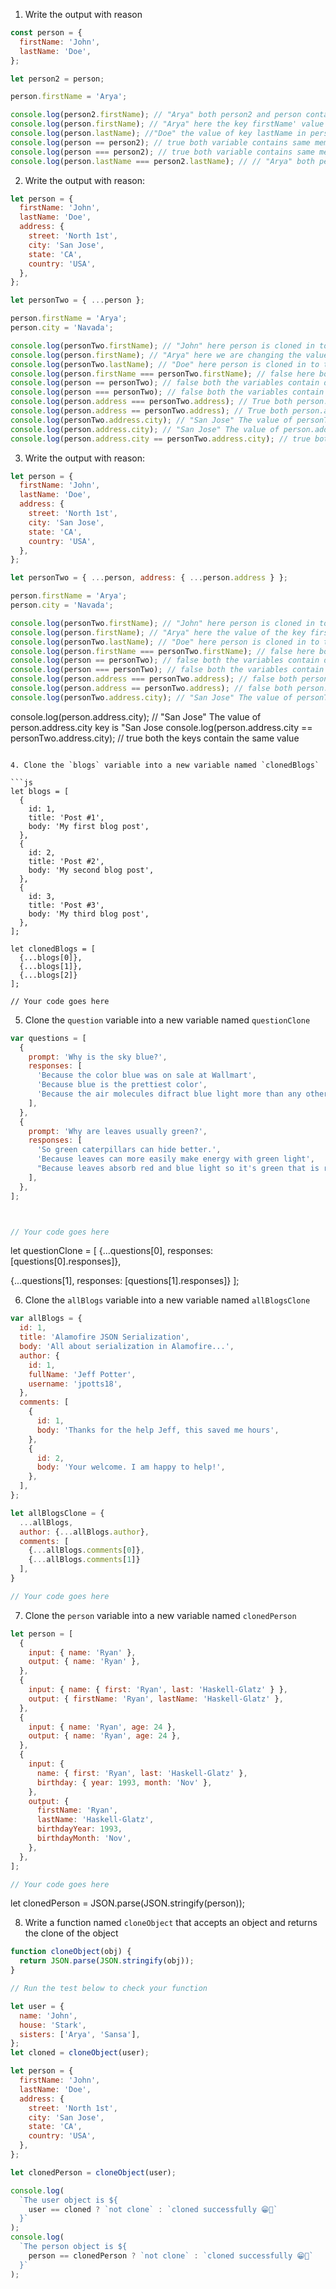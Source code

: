 1. Write the output with reason

```js
const person = {
  firstName: 'John',
  lastName: 'Doe',
};

let person2 = person;

person.firstName = 'Arya';

console.log(person2.firstName); // "Arya" both person2 and person contains the same memory address if any change made by any othe variable it will be reflected in both
console.log(person.firstName); // "Arya" here the key firstName' value is changed to Arya
console.log(person.lastName); //"Doe" the value of key lastName in person object is "Doe"
console.log(person == person2); // true both variable contains same memory address
console.log(person === person2); // true both variable contains same memory address
console.log(person.lastName === person2.lastName); // // "Arya" both person2 and person contains the same memory address if any change made by any othe variable it will be reflected in both
```

2. Write the output with reason:

```js
let person = {
  firstName: 'John',
  lastName: 'Doe',
  address: {
    street: 'North 1st',
    city: 'San Jose',
    state: 'CA',
    country: 'USA',
  },
};

let personTwo = { ...person };

person.firstName = 'Arya';
person.city = 'Navada';

console.log(personTwo.firstName); // "John" here person is cloned in to the variable personTwo so both contains different memory address
console.log(person.firstName); // "Arya" here we are changing the value of the key firstName in the object person to "Arya"
console.log(personTwo.lastName); // "Doe" here person is cloned in to the variable personTwo so both contains different memory address
console.log(person.firstName === personTwo.firstName); // false here both person.firstName and personTwo.firstName contains different value
console.log(person == personTwo); // false both the variables contain different memory address
console.log(person === personTwo); // false both the variables contain different memory address
console.log(person.address === personTwo.address); // True both person.address and person2.address contain the same memory address
console.log(person.address == personTwo.address); // True both person.address and person2.address contain the same memory address
console.log(personTwo.address.city); // "San Jose" The value of personTwo.address.city key is "San Jose"
console.log(person.address.city); // "San Jose" The value of person.address.city key is "San Jose"
console.log(person.address.city == personTwo.address.city); // true both the keys contain the same value
```

3. Write the output with reason:

```js
let person = {
  firstName: 'John',
  lastName: 'Doe',
  address: {
    street: 'North 1st',
    city: 'San Jose',
    state: 'CA',
    country: 'USA',
  },
};

let personTwo = { ...person, address: { ...person.address } };

person.firstName = 'Arya';
person.city = 'Navada';

console.log(personTwo.firstName); // "John" here person is cloned in to the variable personTwo
console.log(person.firstName); // "Arya" here the value of the key firstName is changed to "Arya"
console.log(personTwo.lastName); // "Doe" here person is cloned in to the variable personTwo
console.log(person.firstName === personTwo.firstName); // false here both person.firstName and personTwo.firstName contains different value
console.log(person == personTwo); // false both the variables contain different memory address
console.log(person === personTwo); // false both the variables contain different memory address
console.log(person.address === personTwo.address); // false both person.address and personTwo.address contains diffrent memory address because in personTwo we are deep cloning the key person.address
console.log(person.address == personTwo.address); // false both person.address and personTwo.address contains diffrent memory address because in personTwo we are deep cloning the key person.address
console.log(personTwo.address.city); // "San Jose" The value of personTwo.address.city key is "San Jose
```
console.log(person.address.city); // "San Jose" The value of person.address.city key is "San Jose
console.log(person.address.city == personTwo.address.city); // true both the keys contain the same value
```

4. Clone the `blogs` variable into a new variable named `clonedBlogs`

```js
let blogs = [
  {
    id: 1,
    title: 'Post #1',
    body: 'My first blog post',
  },
  {
    id: 2,
    title: 'Post #2',
    body: 'My second blog post',
  },
  {
    id: 3,
    title: 'Post #3',
    body: 'My third blog post',
  },
];

let clonedBlogs = [
  {...blogs[0]},
  {...blogs[1]},
  {...blogs[2]}
];

// Your code goes here
```

5. Clone the `question` variable into a new variable named `questionClone`

```js
var questions = [
  {
    prompt: 'Why is the sky blue?',
    responses: [
      'Because the color blue was on sale at Wallmart',
      'Because blue is the prettiest color',
      'Because the air molecules difract blue light more than any other color',
    ],
  },
  {
    prompt: 'Why are leaves usually green?',
    responses: [
      'So green caterpillars can hide better.',
      'Because leaves can more easily make energy with green light',
      "Because leaves absorb red and blue light so it's green that is reflected",
    ],
  },
];



// Your code goes here
```
let questionClone = [
  {...questions[0], responses: [questions[0].responses]},
  
  {...questions[1], responses: [questions[1].responses]}
];

6. Clone the `allBlogs` variable into a new variable named `allBlogsClone`

```js
var allBlogs = {
  id: 1,
  title: 'Alamofire JSON Serialization',
  body: 'All about serialization in Alamofire...',
  author: {
    id: 1,
    fullName: 'Jeff Potter',
    username: 'jpotts18',
  },
  comments: [
    {
      id: 1,
      body: 'Thanks for the help Jeff, this saved me hours',
    },
    {
      id: 2,
      body: 'Your welcome. I am happy to help!',
    },
  ],
};

let allBlogsClone = {
  ...allBlogs,
  author: {...allBlogs.author},
  comments: [
    {...allBlogs.comments[0]},
    {...allBlogs.comments[1]}
  ],
}

// Your code goes here
```

7. Clone the `person` variable into a new variable named `clonedPerson`

```js
let person = [
  {
    input: { name: 'Ryan' },
    output: { name: 'Ryan' },
  },
  {
    input: { name: { first: 'Ryan', last: 'Haskell-Glatz' } },
    output: { firstName: 'Ryan', lastName: 'Haskell-Glatz' },
  },
  {
    input: { name: 'Ryan', age: 24 },
    output: { name: 'Ryan', age: 24 },
  },
  {
    input: {
      name: { first: 'Ryan', last: 'Haskell-Glatz' },
      birthday: { year: 1993, month: 'Nov' },
    },
    output: {
      firstName: 'Ryan',
      lastName: 'Haskell-Glatz',
      birthdayYear: 1993,
      birthdayMonth: 'Nov',
    },
  },
];

// Your code goes here
```

let clonedPerson = JSON.parse(JSON.stringify(person));


8. Write a function named `cloneObject` that accepts an object and returns the clone of the object

```js
function cloneObject(obj) {
  return JSON.parse(JSON.stringify(obj));
}

// Run the test below to check your function

let user = {
  name: 'John',
  house: 'Stark',
  sisters: ['Arya', 'Sansa'],
};
let cloned = cloneObject(user);

let person = {
  firstName: 'John',
  lastName: 'Doe',
  address: {
    street: 'North 1st',
    city: 'San Jose',
    state: 'CA',
    country: 'USA',
  },
};

let clonedPerson = cloneObject(user);

console.log(
  `The user object is ${
    user == cloned ? `not clone` : `cloned successfully 😁👑`
  }`
);
console.log(
  `The person object is ${
    person == clonedPerson ? `not clone` : `cloned successfully 😁👑`
  }`
);
```
